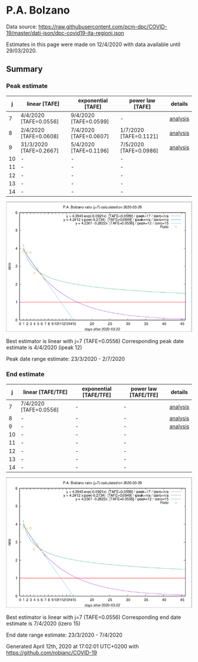 # P.A. Bolzano


Data source: https://raw.githubusercontent.com/pcm-dpc/COVID-19/master/dati-json/dpc-covid19-ita-regioni.json

Estimates in this page were made on 12/4/2020 with data available until 29/03/2020.


## Summary 

### Peak estimate 
|j|linear [TAFE]|exponential [TAFE]|power law [TAFE]|details|
|---|----|-----------|---------|-------|
|7|4/4/2020 [TAFE=0.0556]|9/4/2020 [TAFE=0.0599]|-|[analysis](COVID-19_p.a._bolzano_j7_2020-03-29.md)|
|8|2/4/2020 [TAFE=0.0608]|7/4/2020 [TAFE=0.0607]|1/7/2020 [TAFE=0.1121]|[analysis](COVID-19_p.a._bolzano_j8_2020-03-29.md)|
|9|31/3/2020 [TAFE=0.2667]|5/4/2020 [TAFE=0.1196]|7/5/2020 [TAFE=0.0986]|[analysis](COVID-19_p.a._bolzano_j9_2020-03-29.md)|
|10|-|-|-||
|11|-|-|-||
|12|-|-|-||
|13|-|-|-||
|14|-|-|-||

![best peak estimate](COVID-19_p.a._bolzano_j7_2020-03-29.png)

Best estimator is linear with j=7 (TAFE=0.0556)
Corresponding peak date estimate is 4/4/2020 (ipeak 12)


Peak date range estimate: 23/3/2020 - 2/7/2020

### End estimate 
|j|linear [TAFE/TFE]|exponential [TAFE/TFE]|power law [TAFE/TFE]|details|
|---|----|-----------|---------|-------|
|7|7/4/2020 [TAFE=0.0556]|-|-|[analysis](COVID-19_p.a._bolzano_j7_2020-03-29.md)|
|8|-|-|-|[analysis](COVID-19_p.a._bolzano_j8_2020-03-29.md)|
|9|-|-|-|[analysis](COVID-19_p.a._bolzano_j9_2020-03-29.md)|
|10|-|-|-||
|11|-|-|-||
|12|-|-|-||
|13|-|-|-||
|14|-|-|-||

![best zero estimate](COVID-19_p.a._bolzano_j7_2020-03-29.png)

Best estimator is linear with j=7 (TAFE=0.0556)
Corresponding end date estimate is 7/4/2020 (izero 15)


End date range estimate: 23/3/2020 - 7/4/2020

Generated April 12th, 2020 at 17:02:01 UTC+0200 with https://github.com/robianc/COVID-19
